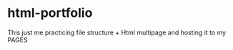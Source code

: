 # html-portfolio
This just me practicing file structure + Html multipage and hosting it to my PAGES
